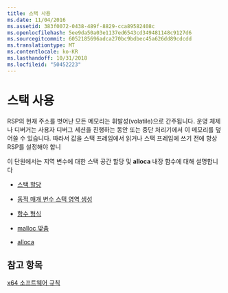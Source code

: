 ```yaml
---
title: 스택 사용
ms.date: 11/04/2016
ms.assetid: 383f0072-0438-489f-8829-cca89582408c
ms.openlocfilehash: 5ee9da50a03e1137ed6543cd349481148c9127d6
ms.sourcegitcommit: 6052185696adca270bc9bdbec45a626dd89cdcdd
ms.translationtype: MT
ms.contentlocale: ko-KR
ms.lasthandoff: 10/31/2018
ms.locfileid: "50452223"
---
```

# <a name="stack-usage"></a>스택 사용

RSP의 현재 주소를 벗어난 모든 메모리는 휘발성(volatile)으로 간주됩니다. 운영 체제나 디버거는 사용자 디버그 세션을 진행하는 동안 또는 중단 처리기에서 이 메모리를 덮어쓸 수 있습니다. 따라서 값을 스택 프레임에서 읽거나 스택 프레임에 쓰기 전에 항상 RSP를 설정해야 합니

이 단원에서는 지역 변수에 대한 스택 공간 할당 및 **alloca** 내장 함수에 대해 설명합니다


- [스택 할당](../build/stack-allocation.md)

- [동적 매개 변수 스택 영역 생성](../build/dynamic-parameter-stack-area-construction.md)

- [함수 형식](../build/function-types.md)

- [malloc 맞춤](../build/malloc-alignment.md)

- [alloca](../build/alloca.md)

## <a name="see-also"></a>참고 항목

[x64 소프트웨어 규칙](../build/x64-software-conventions.md)

